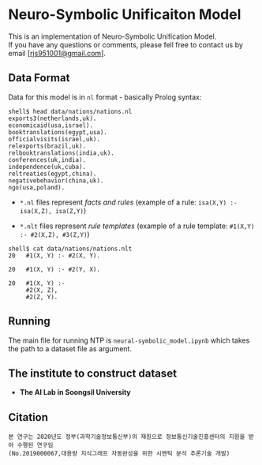 # Neuro-Symbolic Unificaiton Model
This is an implementation of Neuro-Symbolic Unification Model.  
If you have any questions or comments, please fell free to contact us by email [rjs951001@gmail.com].

## Data Format

Data for this model is in `nl` format - basically Prolog syntax:

```shell
shell$ head data/nations/nations.nl
exports3(netherlands,uk).
economicaid(usa,israel).
booktranslations(egypt,usa).
officialvisits(israel,uk).
relexports(brazil,uk).
relbooktranslations(india,uk).
conferences(uk,india).
independence(uk,cuba).
reltreaties(egypt,china).
negativebehavior(china,uk).
ngo(usa,poland).
```

- `*.nl` files represent *facts and rules* (example of a rule: `isa(X,Y) :- isa(X,Z), isa(Z,Y)`)

- `*.nlt` files represent *rule templates* (example of a rule template: `#1(X,Y) :- #2(X,Z), #3(Z,Y)`)

```shell
shell$ cat data/nations/nations.nlt
20   #1(X, Y) :- #2(X, Y).

20   #1(X, Y) :- #2(Y, X).

20   #1(X, Y) :-
     #2(X, Z),
     #2(Z, Y).
```

## Running

The main file for running NTP is `neural-symbolic_model.ipynb` which takes the path to a dataset file as argument.

## The institute to construct dataset
* __The AI Lab in Soongsil University__

## Citation
```
본 연구는 2020년도 정부(과학기술정보통신부)의 재원으로 정보통신기술진흥센터의 지원을 받아 수행된 연구임 
(No.2019000067,대용량 지식그래프 자동완성을 위한 시맨틱 분석 추론기술 개발)
```
